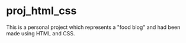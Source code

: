 # proj_html_css

This is a personal project which represents a "food blog" and had been made using HTML and CSS.
